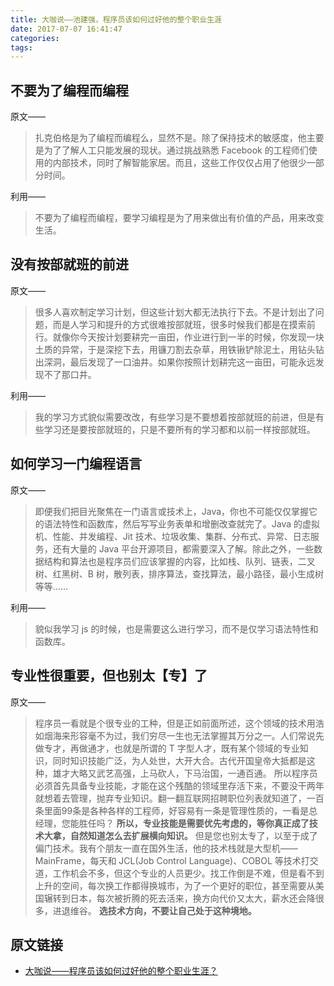 ```yaml
---
title: 大咖说——池建强，程序员该如何过好他的整个职业生涯
date: 2017-07-07 16:41:47
categories:
tags:
---
```


## 不要为了编程而编程

原文——

> 扎克伯格是为了编程而编程么，显然不是。除了保持技术的敏感度，他主要是为了了解人工只能发展的现状。通过挑战熟悉 Facebook 的工程师们使用的内部技术，同时了解智能家居。而且，这些工作仅仅占用了他很少一部分时间。

利用——

> 不要为了编程而编程，要学习编程是为了用来做出有价值的产品，用来改变生活。

## 没有按部就班的前进

原文——

> 很多人喜欢制定学习计划，但这些计划大都无法执行下去。不是计划出了问题，而是人学习和提升的方式很难按部就班，很多时候我们都是在摸索前行。就像你今天按计划要耕完一亩田，作业进行到一半的时候，你发现一块土质的异常，于是深挖下去，用镰刀割去杂草，用铁锹铲除泥土，用钻头钻出深洞，最后发现了一口油井。如果你按照计划耕完这一亩田，可能永远发现不了那口井。

利用——

> 我的学习方式貌似需要改改，有些学习是不要想着按部就班的前进，但是有些学习还是要按部就班的，只是不要所有的学习都和以前一样按部就班。

## 如何学习一门编程语言

原文——

> 即便我们把目光聚焦在一门语言或技术上，Java，你也不可能仅仅掌握它的语法特性和函数库，然后写写业务表单和增删改查就完了。Java 的虚拟机、性能、并发编程、Jit 技术、垃圾收集、集群、分布式、异常、日志服务，还有大量的 Java 平台开源项目，都需要深入了解。除此之外，一些数据结构和算法也是程序员们应该掌握的内容，比如栈、队列、链表，二叉树、红黑树、B 树，散列表，排序算法，查找算法，最小路径，最小生成树等等……

利用——

> 貌似我学习 js 的时候，也是需要这么进行学习，而不是仅学习语法特性和函数库。

## 专业性很重要，但也别太【专】了

原文——

> 程序员一看就是个很专业的工种，但是正如前面所述，这个领域的技术用浩如烟海来形容毫不为过，我们穷尽一生也无法掌握其万分之一。人们常说先做专才，再做通才，也就是所谓的 T 字型人才，既有某个领域的专业知识，同时知识技能广泛，为人处世，大开大合。古代开国皇帝大抵都是这种，雄才大略又武艺高强，上马砍人，下马治国，一通百通。
> 所以程序员必须首先具备专业技能，才能在这个残酷的领域里存活下来，不要没干两年就想着去管理，抛弃专业知识。翻一翻互联网招聘职位列表就知道了，一百条里面99条是各种各样的工程师，好容易有一条是管理性质的，一看是总经理，您能胜任吗？
> **所以，专业技能是需要优先考虑的，等你真正成了技术大拿，自然知道怎么去扩展横向知识。**
> 但是您也别太专了，以至于成了偏门技术。我有个朋友一直在国外生活，他的技术栈就是大型机——MainFrame，每天和 JCL(Job Control Language)、COBOL 等技术打交道，工作机会不多，但这个专业的人员更少。找工作倒是不难，但是看不到上升的空间，每次换工作都得换城市，为了一个更好的职位，甚至需要从美国辗转到日本，每次被折腾的死去活来，换方向代价又太大，薪水还会降很多，进退维谷。
> **选技术方向，不要让自己处于这种境地。**

## 原文链接

- [大咖说——程序员该如何过好他的整个职业生涯？](https://mp.weixin.qq.com/s?__biz=MjM5MDE0Mjc4MA==&mid=2650995537&idx=1&sn=74277d9baa4ffe6c57893aeafe0bbb79&chksm=bdbf03028ac88a1469b60cbe918ddb208dd3d9a16bd3eb5cbc128fe7d5033dc3f20c1e709d25&mpshare=1&scene=1&srcid=07079tNS0iiJbOJ3N9AS1L7z&pass_ticket=1czyTVmpU9W6Fq6Gh6TZMUfyZb23zEt%2Bqoclf8qzdKg%3D#rd)
